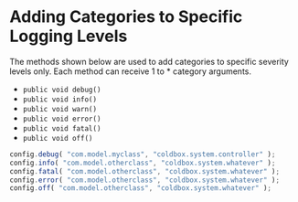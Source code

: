 # Adding Categories to Specific Logging Levels

The methods shown below are used to add categories to specific severity levels only. Each method can receive 1 to \* category arguments.

* `public void debug()`
* `public void info()`
* `public void warn()`
* `public void error()`
* `public void fatal()`
* `public void off()`

```javascript
config.debug( "com.model.myclass", "coldbox.system.controller" );
config.info( "com.model.otherclass", "coldbox.system.whatever" );
config.fatal( "com.model.otherclass", "coldbox.system.whatever" );
config.error( "com.model.otherclass", "coldbox.system.whatever" );
config.off( "com.model.otherclass", "coldbox.system.whatever" );
```
